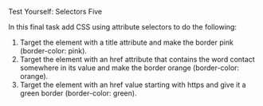 Test Yourself: Selectors Five

In this final task add CSS using attribute selectors to do the following:

1. Target the <a> element with a title attribute and make the border pink (border-color: pink).
2. Target the <a> element with an href attribute that contains the word contact somewhere in its value and make the border orange (border-color: orange).
3. Target the <a> element with an href value starting with https and give it a green border (border-color: green).
